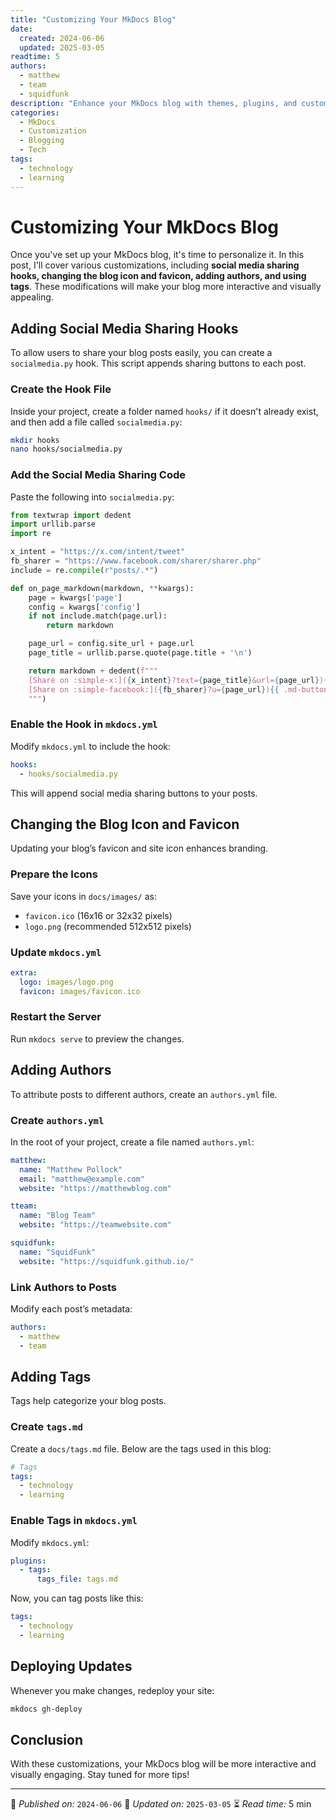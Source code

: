 ```yaml
---
title: "Customizing Your MkDocs Blog"
date:
  created: 2024-06-06
  updated: 2025-03-05
readtime: 5
authors:
  - matthew
  - team
  - squidfunk
description: "Enhance your MkDocs blog with themes, plugins, and customization options."
categories:
  - MkDocs
  - Customization
  - Blogging
  - Tech
tags:
  - technology
  - learning
---
```


# Customizing Your MkDocs Blog

Once you've set up your MkDocs blog, it's time to personalize it. In this post, I'll cover various customizations, including **social media sharing hooks, changing the blog icon and favicon, adding authors, and using tags**. These modifications will make your blog more interactive and visually appealing.

## Adding Social Media Sharing Hooks

To allow users to share your blog posts easily, you can create a `socialmedia.py` hook. This script appends sharing buttons to each post.

### **Create the Hook File**

Inside your project, create a folder named `hooks/` if it doesn't already exist, and then add a file called `socialmedia.py`:

```sh
mkdir hooks
nano hooks/socialmedia.py
```

### **Add the Social Media Sharing Code**

Paste the following into `socialmedia.py`:

```python
from textwrap import dedent
import urllib.parse
import re

x_intent = "https://x.com/intent/tweet"
fb_sharer = "https://www.facebook.com/sharer/sharer.php"
include = re.compile(r"posts/.*")

def on_page_markdown(markdown, **kwargs):
    page = kwargs['page']
    config = kwargs['config']
    if not include.match(page.url):
        return markdown

    page_url = config.site_url + page.url
    page_title = urllib.parse.quote(page.title + '\n')

    return markdown + dedent(f"""
    [Share on :simple-x:]({x_intent}?text={page_title}&url={page_url}){{ .md-button }}
    [Share on :simple-facebook:]({fb_sharer}?u={page_url}){{ .md-button }}
    """)
```

### **Enable the Hook in `mkdocs.yml`**

Modify `mkdocs.yml` to include the hook:

```yaml
hooks:
  - hooks/socialmedia.py
```

This will append social media sharing buttons to your posts.

## Changing the Blog Icon and Favicon

Updating your blog’s favicon and site icon enhances branding.

### **Prepare the Icons**

Save your icons in `docs/images/` as:

- `favicon.ico` (16x16 or 32x32 pixels)
- `logo.png` (recommended 512x512 pixels)

### **Update `mkdocs.yml`**

```yaml
extra:
  logo: images/logo.png
  favicon: images/favicon.ico
```

### **Restart the Server**

Run `mkdocs serve` to preview the changes.

## Adding Authors

To attribute posts to different authors, create an `authors.yml` file.

### **Create `authors.yml`**

In the root of your project, create a file named `authors.yml`:

```yaml
matthew:
  name: "Matthew Pollock"
  email: "matthew@example.com"
  website: "https://matthewblog.com"

tteam:
  name: "Blog Team"
  website: "https://teamwebsite.com"

squidfunk:
  name: "SquidFunk"
  website: "https://squidfunk.github.io/"
```

### **Link Authors to Posts**

Modify each post’s metadata:

```yaml
authors:
  - matthew
  - team
```

## Adding Tags

Tags help categorize your blog posts.

### **Create `tags.md`**

Create a `docs/tags.md` file. Below are the tags used in this blog:

```yml
# Tags
tags:
  - technology
  - learning
```

### **Enable Tags in `mkdocs.yml`**

Modify `mkdocs.yml`:

```yaml
plugins:
  - tags:
      tags_file: tags.md
```

Now, you can tag posts like this:

```yaml
tags:
  - technology
  - learning
```

## Deploying Updates

Whenever you make changes, redeploy your site:

```sh
mkdocs gh-deploy
```

## Conclusion

With these customizations, your MkDocs blog will be more interactive and visually engaging. Stay tuned for more tips!

---

📌 *Published on:* `2024-06-06`
🔄 *Updated on:* `2025-03-05`
⏳ *Read time:* 5 min
